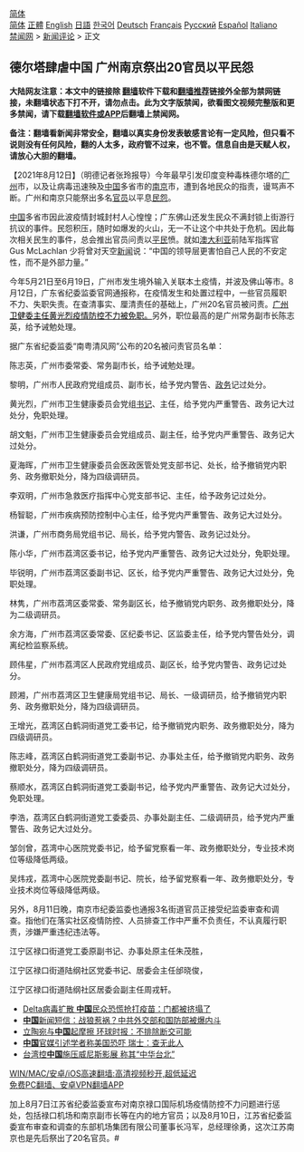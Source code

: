  <!-- 面包屑导航 --> <div class="breadcrumb"><!-- GTranslate: https://gtranslate.io/ -->  <div class="switcher notranslate">  <div class="selected">  <a href="#" onclick="return false;"> 简体</a>  </div>  <div class="option">  <a href="https://www.bannedbook.org" onclick="doGTranslate('zh-CN|zh-CN');jQuery('div.switcher div.selected a').html(jQuery(this).html());return false;" title="简体中文" class="nturl selected"> 简体</a>  <a href="https://www.bannedbook.org/zh-tw/" onclick="doGTranslate('zh-CN|zh-TW');jQuery('div.switcher div.selected a').html(jQuery(this).html());return false;" title="繁體中文" class="nturl"> 正體</a>  <a href="https://www.bannedbook.org/en/" onclick="doGTranslate('zh-CN|en');jQuery('div.switcher div.selected a').html(jQuery(this).html());return false;" title="English" class="nturl"> English</a>  <a href="https://www.bannedbook.org/ja/" onclick="doGTranslate('zh-CN|ja');jQuery('div.switcher div.selected a').html(jQuery(this).html());return false;" title="日本語" class="nturl"> 日語</a>  <a href="https://www.bannedbook.org/ko/" onclick="doGTranslate('zh-CN|ko');jQuery('div.switcher div.selected a').html(jQuery(this).html());return false;" title="한국어" class="nturl"> 한국어</a>  <a href="https://www.bannedbook.org/de/" onclick="doGTranslate('zh-CN|de');jQuery('div.switcher div.selected a').html(jQuery(this).html());return false;" title="Deutsch" class="nturl"> Deutsch</a>  <a href="https://www.bannedbook.org/fr/" onclick="doGTranslate('zh-CN|fr');jQuery('div.switcher div.selected a').html(jQuery(this).html());return false;" title="Français" class="nturl"> Français</a>  <a href="https://www.bannedbook.org/ru/" onclick="doGTranslate('zh-CN|ru');jQuery('div.switcher div.selected a').html(jQuery(this).html());return false;" title="Русский" class="nturl"> Русский</a>  <a href="https://www.bannedbook.org/es/" onclick="doGTranslate('zh-CN|es');jQuery('div.switcher div.selected a').html(jQuery(this).html());return false;" title="Español" class="nturl"> Español</a>  <a href="https://www.bannedbook.org/it/" onclick="doGTranslate('zh-CN|it');jQuery('div.switcher div.selected a').html(jQuery(this).html());return false;" title="Italiano" class="nturl"> Italiano</a>  </div>  </div>      <div class='breadcrumb-sub'><!-- Breadcrumb NavXT 6.3.0 --> <a href="https://www.bannedbook.org/" class="home">禁闻网</a> &gt; <a href="https://www.bannedbook.org/bnews/comments/" class="category">新闻评论</a> &gt; 正文</div></div><h2>德尔塔肆虐中国 广州南京祭出20官员以平民怨</h2> <p class="notice"><b>大陆网友注意：本文中的链接除 <a href="https://github.com/bannedbook/fanqiang" >翻墙</a>软件下载和<a href="https://github.com/killgcd/justmysocks/blob/master/README.md">翻墙推荐</a>链接外全部为禁网链接，未翻墙状态下打不开，请勿点击。此为文字版禁闻，欲看图文视频完整版和更多禁闻，请下载<a href="https://github.com/bannedbook/fanqiang">翻墙软件或APP</a>后翻墙上禁闻网。</p><p>备注：翻墙看新闻非常安全，翻墙以真实身份发表敏感言论有一定风险，但只看不说则没有任何风险，翻的人太多，政府管不过来，也不管。信息自由是天赋人权，请放心大胆的翻墙。</b></p>  <div class="entry"> <p>              <a href="https://i2.wp.com/upload-images-bucket-v64rleca837do.s3.eu-west-1.amazonaws.com/wp-content/uploads/2021/08/12033701/0812-20%E5%AE%98.jpg?fit=1226%2C712&#038;ssl=1" data-caption=""></a>                            </p> <p>【2021年8月12日】（明德记者张玲报导）今年最早引发印度变种毒株德尔塔的<a href="https://www.bannedbook.org/bnews/tag/%e5%b9%bf%e5%b7%9e/" class="st_tag internal_tag" rel="tag" title="标签 广州 下的日志">广州</a>市，以及让病毒迅速殃及<span class='wp_keywordlink_affiliate'><a href="https://www.bannedbook.org/" title="中国" target="_blank">中国</a></span>多省市的<a href="https://www.bannedbook.org/bnews/tag/%e5%8d%97%e4%ba%ac/" class="st_tag internal_tag" rel="tag" title="标签 南京 下的日志">南京</a>市，遭到各地民众的指责，谩骂声不断。广州和南京只能祭出多名<a href="https://www.bannedbook.org/bnews/tag/%E5%AE%98%E5%91%98/" class="st_tag internal_tag" rel="tag" title="标签 官员 下的日志">官员</a>以平息<a href="https://www.bannedbook.org/bnews/tag/%E6%B0%91%E6%80%A8/" class="st_tag internal_tag" rel="tag" title="标签 民怨 下的日志">民怨</a>。</p> <p><a href="https://www.bannedbook.org/bnews/tag/%E4%B8%AD%E5%9B%BD/" class="st_tag internal_tag" rel="tag" title="标签 中国 下的日志">中国</a>多省市因此波疫情封城封村人心惶惶；广东佛山还发生民众不满封锁上街游行抗议的事件。民怨积压，随时如爆发的火山，无一不让这个中共处于危机。因此每次相关民生的事件，总会推出官员问责以<a href="https://www.bannedbook.org/bnews/tag/%E5%B9%B3%E6%B0%91/" class="st_tag internal_tag" rel="tag" title="标签 平民 下的日志">平民</a>愤。就如<a href="https://www.bannedbook.org/bnews/tag/%e6%be%b3%e5%a4%a7%e5%88%a9%e4%ba%9a/" class="st_tag internal_tag" rel="tag" title="标签 澳大利亚 下的日志">澳大利亚</a>前陆军指挥官 Gus McLachlan 少将曾对天空<span class='wp_keywordlink_affiliate'><a href="https://www.bannedbook.org/" title="新闻">新闻</a></span>说：“中国的领导层更害怕自己人民的不安定性，而不是外部力量。”</p> <p>今年5月21日至6月19日，广州市发生境外输入关联本土疫情，并波及佛山等市。8月12日，广东省纪委监委官网通报称，在疫情发生和处置过程中，一些官员履职不力、失职失责。在查清事实、厘清责任的基础上，广州20名官员被问责。<a style="color: #000000;" href="https://s.weibo.com/weibo?q=%23%E5%B9%BF%E5%B7%9E%E5%8D%AB%E5%81%A5%E5%A7%94%E4%B8%BB%E4%BB%BB%E7%96%AB%E6%83%85%E9%98%B2%E6%8E%A7%E4%B8%8D%E5%8A%9B%E8%A2%AB%E5%85%8D%23" target="_blank" rel="noopener">广州卫健委主任黄光烈疫情防控不力被免职。</a>另外，职位最高的是广州常务副市长陈志英，给予诫勉处理。</p> <p>据广东省纪委监委“南粤清风网”公布的20名被问责官员名单：</p> <p>陈志英，广州市委常委、常务副市长，给予诫勉处理。</p> <p>黎明，广州市人民政府党组成员、副市长，给予党内警告、<a href="https://www.bannedbook.org/bnews/tag/%E6%94%BF%E5%8A%A1/" class="st_tag internal_tag" rel="tag" title="标签 政务 下的日志">政务</a>记过处分。</p>  <p>黄光烈，广州市卫生健康委员会党组<a href="https://www.bannedbook.org/bnews/tag/%e4%b9%a6%e8%ae%b0/" class="st_tag internal_tag" rel="tag" title="标签 书记 下的日志">书记</a>、主任，给予党内严重警告、政务记大过处分，免职处理。</p> <p>胡文魁，广州市卫生健康委员会党组成员、副主任，给予党内严重警告、政务记大过处分。</p> <p>夏海晖，广州市卫生健康委员会医政医管处党支部书记、处长，给予撤销党内职务、政务撤职处分，降为四级调研员。</p> <p>李双明，广州市急救医疗指挥中心党支部书记、主任，给予政务记过处分。</p> <p>杨智聪，广州市疾病预防控制中心主任，给予党内严重警告、政务记大过处分。</p> <p>洪谦，广州市商务局党组书记、局长，给予党内警告、政务记过处分。</p> <p>陈小华，广州市荔湾区委书记，给予党内严重警告、政务记大过处分，免职处理。</p>  <p>毕锐明，广州市荔湾区委副书记、区长，给予党内严重警告、政务记大过处分，免职处理。</p> <p>林隽，广州市荔湾区委常委、常务副区长，给予撤销党内职务、政务撤职处分，降为二级调研员。</p> <p>余方海，广州市荔湾区委常委、区纪委书记、区监委主任，给予党内警告处分，调离纪检监察系统。</p> <p>顾伟星，广州市荔湾区人民政府党组成员、副区长，给予党内警告、政务记过处分。</p> <p>顾湘，广州市荔湾区卫生健康局党组书记、局长、一级调研员，给予撤销党内职务、政务撤职处分，降为四级调研员。</p> <p>王增光，荔湾区白鹤洞街道党工委书记，给予撤销党内职务、政务撤职处分，降为四级调研员。</p> <p>陈志峰，荔湾区白鹤洞街道党工委副书记、办事处主任，给予撤销党内职务、政务撤职处分，降为四级调研员。</p>  <p>蔡顺水，荔湾区白鹤洞街道党工委副书记，给予党内严重警告、政务记大过处分，免职处理。</p> <p>李浩，荔湾区白鹤洞街道党工委委员、办事处副主任、二级调研员，给予党内严重警告、政务记大过处分。</p> <p>邹剑曾，荔湾中心医院党委书记，给予留党察看一年、政务撤职处分，专业技术岗位等级降低两级。</p> <p>吴炜戎，荔湾中心医院党委副书记、院长，给予留党察看一年、政务撤职处分，专业技术岗位等级降低两级。</p> <p>另外，8月11日晚，南京市纪委监委也通报3名街道官员正接受纪监委审查和调查。指他们在落实社区疫情防控、人员排查工作中严重不负责任，不认真履行职责，涉嫌严重违纪违法等。</p> <p>江宁区禄口街道党工委原副书记、办事处原主任朱茂胜，</p> <p>江宁区禄口街道陆纲社区党委书记、居委会主任邰晓俊，</p>  <p>江宁区禄口街道陆纲社区居委会副主任周戎轩。</p> <ul class='op-related-articles' title='相关阅读'> <li><a href='https://www.bannedbook.org/bnews/cnnews/20210812/1604950.html' target='_blank'>Delta病毒扩散 <b>中国</b>民众恐慌抢打疫苗：门都被挤塌了</a></li> <li><a href='https://www.bannedbook.org/bnews/bannedvideo/20210812/1604907.html' target='_blank'><b>中国</b>新闻短信：战狼惹祸？中共外交部和国防部被爆内斗</a></li> <li><a href='https://www.bannedbook.org/bnews/baitai/20210812/1604864.html' target='_blank'>立陶宛与<b>中国</b>起摩擦 环球时报：不排除断交可能</a></li> <li><a href='https://www.bannedbook.org/bnews/baitai/20210812/1604863.html' target='_blank'><b>中国</b>官媒引述学者称美国恐吓 瑞士：查无此人</a></li> <li><a href='https://www.bannedbook.org/bnews/baitai/20210812/1604861.html' target='_blank'>台湾控<b>中国</b>施压威尼斯影展 称其“中华台北”</a></li> </ul> <p class="texttj"> <a href="https://github.com/bannedbook/fanqiang/wiki/V2ray%E6%9C%BA%E5%9C%BA" target="_blank">WIN/MAC/安卓/iOS高速翻墙:高清视频秒开,超低延迟</a><br/> <a href="https://github.com/bannedbook/fanqiang/wiki/%E7%A6%81%E9%97%BB%E7%BD%91%E5%AE%89%E5%8D%93%E7%BF%BB%E5%A2%99%E6%96%B0%E9%97%BBAPP" target="_blank">免费PC翻墙、安卓VPN翻墙APP</a></p><p>加上8月7日江苏省纪委监委宣布对南京禄口国际机场疫情防控不力问题进行惩处，包括禄口机场和南京副市长等在内的地方官员；以及8月10日，江苏省纪委监委宣布审查和调查的东部机场集团有限公司董事长冯军，总经理徐勇，这次江苏南京也是先后祭出了20名官员。#</p><a name='sharetosocial'></a>  <div style="margin-bottom:5px;padding-bottom:5px;clear:both"> <div id="archive-pix-1" class="banner-ads"> <!-- AuctionX Display platform tag START --> <div id="26318x728x90x621x_ADSLOT2" clicktrack="%%CLICK_URL_ESC%%"></div> <!-- AuctionX Display platform tag END --> </div> <div id="archive-pix-2" class="banner-ads"> <!-- AuctionX Display platform tag START --> <div id="26315x300x250x621x_ADSLOT2" clicktrack="%%CLICK_URL_ESC%%"></div> <!-- AuctionX Display platform tag END --> </div> </div>  <div id="archive-pix-1" class="banner-ads"> <!-- AuctionX Display platform tag START --> <div id="26318x728x90x621x_ADSLOT3" clicktrack="%%CLICK_URL_ESC%%"></div> <!-- AuctionX Display platform tag END --> </div> </div><!--END ENTRY--> 
